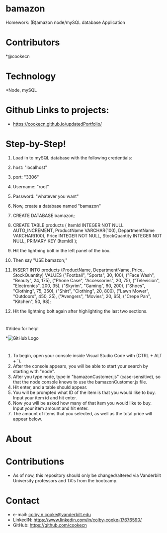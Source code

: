 # bamazon
Homework: (B)amazon node/mySQL database Application

#

# Contributors
*@cookecn

#

# Technology
*Node, mySQL

#

# Github Links to projects:

* https://cookecn.github.io/updatedPortfolio/

#

# Step-by-Step!

1. Load in to mySQL database with the following credentials:
  1. host: "localhost"
  2. port: "3306"
  3. Username: "root"
  4. Password: "whatever you want"
2. Now, create a database named "bamazon"
3. CREATE DATABASE bamazon;
4. CREATE TABLE products (
	ItemId INTEGER NOT NULL AUTO_INCREMENT,
    ProductName VARCHAR(100),
    DepartmentName VARCHAR(100),
    Price INTEGER NOT NULL,
    StockQuantity INTEGER NOT NULL,
    PRIMARY KEY (ItemId)
);
5. Hit the lightning bolt in the left panel of the box.
6. Then say "USE bamazon;"
7. INSERT INTO products (ProductName, DepartmentName, Price, StockQuantity)
VALUES ("Football", "Sports", 30, 100),
("Face Wash", "Beauty", 24, 175),
("Phone Case", "Accessories", 20, 75),
("Television", "Electronics", 200, 35),
("Skyrim", "Gaming", 60, 200),
("Shoes", "Clothing", 75, 350),
("Shirt", "Clothing", 20, 800),
("Lawn Mower", "Outdoors", 450, 25),
("Avengers", "Movies", 20, 65),
("Crepe Pan", "Kitchen", 50, 98);

7. Hit the lightning bolt again after highlighting the last two sections.

#

#Video for help!

*![GitHub Logo](/images/logo.png)

#

 1. To begin, open your console inside Visual Studio Code with (CTRL + ALT + `).
 2. After the console appears, you will be able to start your search by starting with "node".
 3. After you type node, type in "bamazonCustomer.js" (case-sensitive), so that the node console knows to use the bamazonCustomer.js file. 
 4. Hit enter, and a table should appear.
 5. You will be prompted what ID of the item is that you would like to buy. Input your item id and hit enter.
 6. Now you will be asked how many of that item you would like to buy. Input your item amount and hit enter. 
 7. The amount of items that you selected, as well as the total price will appear below.


#


#



# About


# Contributions
* As of now, this repository should only be changed/altered via Vanderbilt University professors and TA's from the bootcamp.

# Contact
* e-mail: colby.n.cooke@vanderbilt.edu
* LinkedIN: https://www.linkedin.com/in/colby-cooke-17676590/
* GitHub: https://github.com/cookecn
